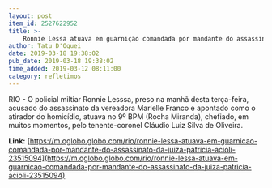 ```yaml
---
layout: post
item_id: 2527622952
title: >-
    Ronnie Lessa atuava em guarnição comandada por mandante do assassinato da juíza Patrícia Acioli
author: Tatu D'Oquei
date: 2019-03-18 19:38:02
pub_date: 2019-03-18 19:38:02
time_added: 2019-03-12 08:11:00
category: refletimos
---
```


RIO - O policial miltiar Ronnie Lesssa, preso na manhã desta terça-feira, acusado do assassinato da vereadora Marielle Franco e apontado como o atirador do homicídio, atuava no 9º BPM (Rocha Miranda), chefiado, em muitos momentos, pelo tenente-coronel Cláudio Luiz Silva de Oliveira.

**Link:** [https://m.oglobo.globo.com/rio/ronnie-lessa-atuava-em-guarnicao-comandada-por-mandante-do-assassinato-da-juiza-patricia-acioli-23515094](https://m.oglobo.globo.com/rio/ronnie-lessa-atuava-em-guarnicao-comandada-por-mandante-do-assassinato-da-juiza-patricia-acioli-23515094)

